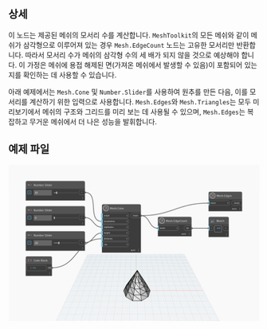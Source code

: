 ## 상세
이 노드는 제공된 메쉬의 모서리 수를 계산합니다. `MeshToolkit`의 모든 메쉬와 같이 메쉬가 삼각형으로 이루어져 있는 경우 `Mesh.EdgeCount` 노드는 고유한 모서리만 반환합니다. 따라서 모서리 수가 메쉬의 삼각형 수의 세 배가 되지 않을 것으로 예상해야 합니다. 이 가정은 메쉬에 용접 해제된 면(가져온 메쉬에서 발생할 수 있음)이 포함되어 있는지를 확인하는 데 사용할 수 있습니다.

아래 예제에서는 `Mesh.Cone` 및 `Number.Slider`를 사용하여 원추를 만든 다음, 이를 모서리를 계산하기 위한 입력으로 사용합니다. `Mesh.Edges`와 `Mesh.Triangles`는 모두 미리보기에서 메쉬의 구조와 그리드를 미리 보는 데 사용될 수 있으며, `Mesh.Edges`는 복잡하고 무거운 메쉬에서 더 나은 성능을 발휘합니다.

## 예제 파일

![Example](./Autodesk.DesignScript.Geometry.Mesh.EdgeCount_img.jpg)
